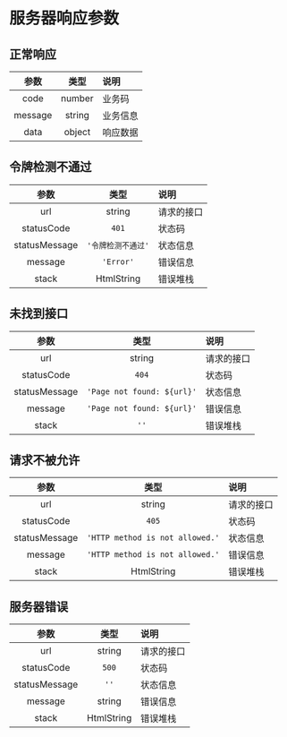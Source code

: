 # 服务器响应参数

## 正常响应

  | 参数 | 类型 | 说明 |
  | :--: | :--: | :--- |
  | code | number | 业务码 |
  | message | string | 业务信息 |
  | data | object | 响应数据 |

## 令牌检测不通过

  | 参数 | 类型 | 说明 |
  | :--: | :--: | :--- |
  | url | string | 请求的接口 |
  | statusCode | `401` | 状态码 |
  | statusMessage | `'令牌检测不通过'` | 状态信息 |
  | message | `'Error'` | 错误信息 |
  | stack | HtmlString | 错误堆栈 |

## 未找到接口

  | 参数 | 类型 | 说明 |
  | :--: | :--: | :--- |
  | url | string | 请求的接口 |
  | statusCode | `404` | 状态码 |
  | statusMessage | `'Page not found: ${url}'` | 状态信息 |
  | message | `'Page not found: ${url}'` | 错误信息 |
  | stack | `''` | 错误堆栈 |

## 请求不被允许

  | 参数 | 类型 | 说明 |
  | :--: | :--: | :--- |
  | url | string | 请求的接口 |
  | statusCode | `405` | 状态码 |
  | statusMessage | `'HTTP method is not allowed.'` | 状态信息 |
  | message | `'HTTP method is not allowed.'` | 错误信息 |
  | stack | HtmlString | 错误堆栈 |

## 服务器错误

  | 参数 | 类型 | 说明 |
  | :--: | :--: | :--- |
  | url | string | 请求的接口 |
  | statusCode | `500` | 状态码 |
  | statusMessage | `''` | 状态信息 |
  | message | string | 错误信息 |
  | stack | HtmlString | 错误堆栈 |
